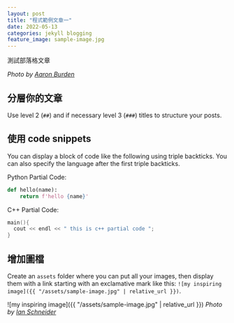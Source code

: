 ```yaml
---
layout: post
title: "程式範例文章一"
date: 2022-05-13
categories: jekyll blogging
feature_image: sample-image.jpg
---
```


測試部落格文章

_Photo by [Aaron Burden](https://unsplash.com/@aaronburden)_

## 分層你的文章

Use level 2 (`##`) and if necessary level 3 (`###`) titles to structure your posts.

## 使用 code snippets

You can display a block of code like the following using triple backticks.
You can also specify the language after the first triple backticks.

Python Partial Code:
```python
def hello(name):
    return f'hello {name}'
```

C++ Partial Code:
```c++
main(){
  cout << endl << " this is c++ partial code ";
}
```


## 增加圖檔

Create an `assets` folder where you can put all your images,
then display them with a link starting with an exclamative mark like this:
`![my inspiring image]({{ "/assets/sample-image.jpg" | relative_url }})`.

![my inspiring image]({{ "/assets/sample-image.jpg" | relative_url }})
_Photo by [Ian Schneider](https://unsplash.com/@goian)_
